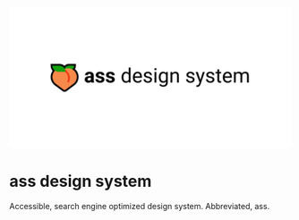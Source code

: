 <img width="1300" src="https://github.com/niquet/ass-design-system/blob/master/ass_design_system.png">

# ass design system
Accessible, search engine optimized design system. Abbreviated, ass.
